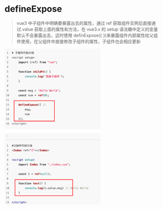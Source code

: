 # defineExpose [](#defineExpose)

> vue3 中子组件中明确要暴露出去的属性，通过 ref 获取组件实例后直接通过.value 获取上面的属性和方法，在 vue3.x 的 setup 语法糖中定义的变量默认不会暴露出去，这时使用 definExpose({ })来暴露组件内部属性给父组件使用，在父组件中直接修改子组件的属性，子组件也会相应更新

<img src="../../public/vue/defineExpose.png" style="zoom:50%" />
